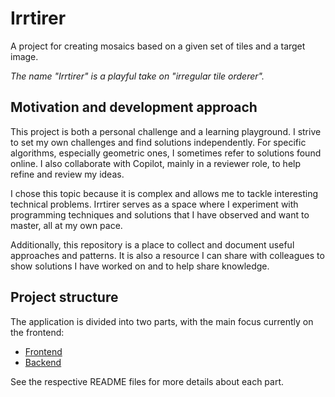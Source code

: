 # Irrtirer

A project for creating mosaics based on a given set of tiles and a target image.

*The name "Irrtirer" is a playful take on "irregular tile orderer".*

## Motivation and development approach

This project is both a personal challenge and a learning playground. I strive to set my own challenges and find solutions independently. For specific algorithms, especially geometric ones, I sometimes refer to solutions found online. I also collaborate with Copilot, mainly in a reviewer role, to help refine and review my ideas.

I chose this topic because it is complex and allows me to tackle interesting technical problems. Irrtirer serves as a space where I experiment with programming techniques and solutions that I have observed and want to master, all at my own pace.

Additionally, this repository is a place to collect and document useful approaches and patterns. It is also a resource I can share with colleagues to show solutions I have worked on and to help share knowledge.

## Project structure

The application is divided into two parts, with the main focus currently on the frontend:

- [Frontend](./frontend/README.md)
- [Backend](./backend/Irrtirer/README.md)

See the respective README files for more details about each part.
